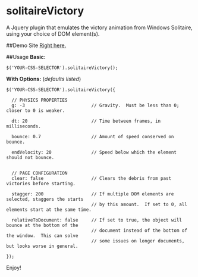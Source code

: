 solitaireVictory
================

A Jquery plugin that emulates the victory animation from Windows Solitaire, using your choice of DOM element(s).

##Demo Site
[Right here.](http://peterkhayes.github.io/solitaireVictory)

##Usage
**Basic:**
```
$('YOUR-CSS-SELECTOR').solitaireVictory();
```

**With Options:** (*defaults listed*)
```
$('YOUR-CSS-SELECTOR').solitaireVictory({
  
  // PHYSICS PROPERTIES
  g: -3                         // Gravity.  Must be less than 0; closer to 0 is weaker.
  
  dt: 20                        // Time between frames, in milliseconds.
  
  bounce: 0.7                   // Amount of speed conserved on bounce.
  
  endVelocity: 20               // Speed below which the element should not bounce.
  
  
  // PAGE CONFIGURATION
  clear: false                  // Clears the debris from past victories before starting.
  
  stagger: 200                  // If multiple DOM elements are selected, staggers the starts
                                // by this amount.  If set to 0, all elements start at the same time.
  
  relativeToDocument: false     // If set to true, the object will bounce at the bottom of the
                                // document instead of the bottom of the window.  This can solve
                                // some issues on longer documents, but looks worse in general.

});
```

Enjoy!
